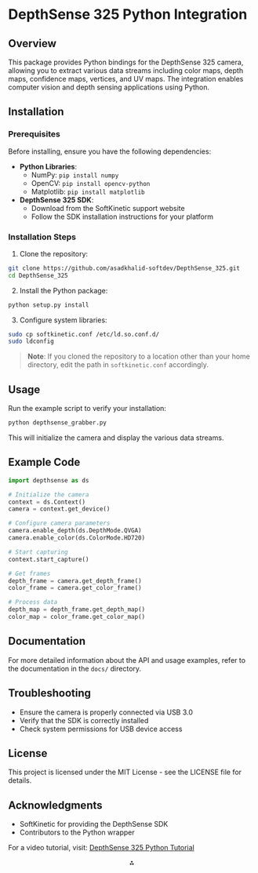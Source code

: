 # DepthSense 325 Python Integration

## Overview

This package provides Python bindings for the DepthSense 325 camera, allowing you to extract various data streams including color maps, depth maps, confidence maps, vertices, and UV maps. The integration enables computer vision and depth sensing applications using Python.

## Installation

### Prerequisites

Before installing, ensure you have the following dependencies:

- **Python Libraries**:
    - NumPy: `pip install numpy`
    - OpenCV: `pip install opencv-python`
    - Matplotlib: `pip install matplotlib`
- **DepthSense 325 SDK**:
    - Download from the SoftKinetic support website
    - Follow the SDK installation instructions for your platform


### Installation Steps

1. Clone the repository:

```bash
git clone https://github.com/asadkhalid-softdev/DepthSense_325.git
cd DepthSense_325
```

2. Install the Python package:

```bash
python setup.py install
```

3. Configure system libraries:

```bash
sudo cp softkinetic.conf /etc/ld.so.conf.d/
sudo ldconfig
```

> **Note**: If you cloned the repository to a location other than your home directory, edit the path in `softkinetic.conf` accordingly.

## Usage

Run the example script to verify your installation:

```bash
python depthsense_grabber.py
```

This will initialize the camera and display the various data streams.

## Example Code

```python
import depthsense as ds

# Initialize the camera
context = ds.Context()
camera = context.get_device()

# Configure camera parameters
camera.enable_depth(ds.DepthMode.QVGA)
camera.enable_color(ds.ColorMode.HD720)

# Start capturing
context.start_capture()

# Get frames
depth_frame = camera.get_depth_frame()
color_frame = camera.get_color_frame()

# Process data
depth_map = depth_frame.get_depth_map()
color_map = color_frame.get_color_map()
```


## Documentation

For more detailed information about the API and usage examples, refer to the documentation in the `docs/` directory.

## Troubleshooting

- Ensure the camera is properly connected via USB 3.0
- Verify that the SDK is correctly installed
- Check system permissions for USB device access


## License

This project is licensed under the MIT License - see the LICENSE file for details.

## Acknowledgments

- SoftKinetic for providing the DepthSense SDK
- Contributors to the Python wrapper

For a video tutorial, visit: [DepthSense 325 Python Tutorial](https://www.youtube.com/watch?v=G95gE5XfCho&t=51s)

<div style="text-align: center">⁂</div>

[^1]: https://www.youtube.com/watc

